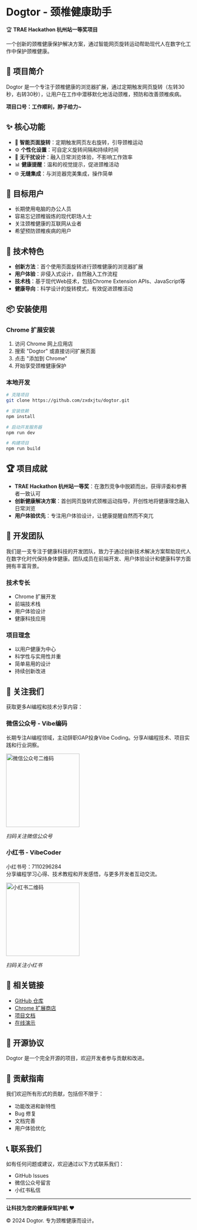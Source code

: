 # Dogtor - 颈椎健康助手

🏆 **TRAE Hackathon 杭州站一等奖项目**

一个创新的颈椎健康保护解决方案，通过智能网页旋转运动帮助现代人在数字化工作中保护颈椎健康。

## 🌟 项目简介

Dogtor 是一个专注于颈椎健康的浏览器扩展，通过定期触发网页旋转（左转30秒，右转30秒），让用户在工作中潜移默化地活动颈椎，预防和改善颈椎疾病。

**项目口号：工作顺利，脖子给力~**

## ✨ 核心功能

- 🔄 **智能页面旋转**：定期触发网页左右旋转，引导颈椎运动
- ⚙️ **个性化设置**：可自定义旋转间隔和持续时间
- 🎯 **无干扰设计**：融入日常浏览体验，不影响工作效率
- 📊 **健康提醒**：温和的视觉提示，促进颈椎活动
- 🌐 **无缝集成**：与浏览器完美集成，操作简单

## 🎯 目标用户

- 长期使用电脑的办公人员
- 容易忘记颈椎锻炼的现代职场人士
- 关注颈椎健康的互联网从业者
- 希望预防颈椎疾病的用户

## 🚀 技术特色

- **创新方法**：首个使用页面旋转进行颈椎健康的浏览器扩展
- **用户体验**：非侵入式设计，自然融入工作流程
- **技术栈**：基于现代Web技术，包括Chrome Extension APIs、JavaScript等
- **健康导向**：科学设计的旋转模式，有效促进颈椎活动

## 📦 安装使用

### Chrome 扩展安装
1. 访问 Chrome 网上应用店
2. 搜索 "Dogtor" 或直接访问扩展页面
3. 点击 "添加到 Chrome"
4. 开始享受颈椎健康保护

### 本地开发
```bash
# 克隆项目
git clone https://github.com/zxdxjtu/dogtor.git

# 安装依赖
npm install

# 启动开发服务器
npm run dev

# 构建项目
npm run build
```

## 🏆 项目成就

- **TRAE Hackathon 杭州站一等奖**：在激烈竞争中脱颖而出，获得评委和参赛者一致认可
- **创新健康解决方案**：首创网页旋转式颈椎运动指导，开创性地将健康理念融入日常浏览
- **用户体验优先**：专注用户体验设计，让健康提醒自然而不突兀

## 👥 开发团队

我们是一支专注于健康科技的开发团队，致力于通过创新技术解决方案帮助现代人在数字化时代保持身体健康。团队成员在前端开发、用户体验设计和健康科学方面拥有丰富背景。

### 技术专长
- Chrome 扩展开发
- 前端技术栈
- 用户体验设计
- 健康科技应用

### 项目理念
- 以用户健康为中心
- 科学性与实用性并重
- 简单易用的设计
- 持续创新改进

## 📱 关注我们

获取更多AI编程和技术分享内容：

### 微信公众号 - Vibe编码
长期专注AI编程领域，主动辞职GAP投身Vibe Coding。分享AI编程技术、项目实践和行业洞察。

<img src="./public/assets/images/wechat-qr.png" alt="微信公众号二维码" width="200">

*扫码关注微信公众号*

### 小红书 - VibeCoder
小红书号：7110296284  
分享编程学习心得、技术教程和开发感悟，与更多开发者互动交流。

<img src="./public/assets/images/xiaohongshu-qr.jpg" alt="小红书二维码" width="200">

*扫码关注小红书*

## 🔗 相关链接

- [GitHub 仓库](https://github.com/zxdxjtu/dogtor)
- [Chrome 扩展商店](https://chrome.google.com/webstore)
- [项目文档](https://tcn0t06t3c8f.feishu.cn/docx/N7Q8dVXutokDkmx0snJcYheSnuf)
- [在线演示](https://dogtor-website.vercel.app)

## 📄 开源协议

Dogtor 是一个完全开源的项目，欢迎开发者参与贡献和改进。

## 🤝 贡献指南

我们欢迎所有形式的贡献，包括但不限于：
- 功能改进和新特性
- Bug 修复
- 文档完善
- 用户体验优化

## 📞 联系我们

如有任何问题或建议，欢迎通过以下方式联系我们：
- GitHub Issues
- 微信公众号留言
- 小红书私信

---

**让科技为您的健康保驾护航** ❤️

© 2024 Dogtor. 专为颈椎健康而设计。
